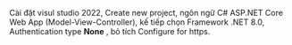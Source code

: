 Cài đặt visul studio 2022, Create new project, ngôn ngữ C# ASP.NET Core Web App (Model-View-Controller), kế tiếp chọn Framework .NET 8.0, Authentication type **None** , bỏ tích Configure for https.

